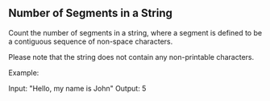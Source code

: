 Number of Segments in a String 
---

Count the number of segments in a string, where a segment is defined to be a contiguous sequence of non-space characters.

Please note that the string does not contain any non-printable characters.

Example:

Input: "Hello, my name is John"
Output: 5




